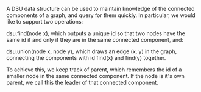 A DSU data structure can be used to maintain knowledge of the connected components of a graph, and query for them quickly. In particular, we would like to support two operations:

dsu.find(node x), which outputs a unique id so that two nodes have the same id if and only if they are in the same connected component, and:

dsu.union(node x, node y), which draws an edge (x, y) in the graph, connecting the components with id find(x) and find(y) together.

To achieve this, we keep track of parent, which remembers the id of a smaller node in the same connected component. If the node is it's own parent, we call this the leader of that connected component.
